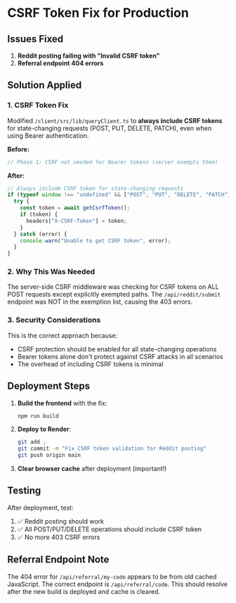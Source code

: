 # CSRF Token Fix for Production

## Issues Fixed
1. **Reddit posting failing with "Invalid CSRF token"**
2. **Referral endpoint 404 errors**

## Solution Applied

### 1. CSRF Token Fix
Modified `/client/src/lib/queryClient.ts` to **always include CSRF tokens** for state-changing requests (POST, PUT, DELETE, PATCH), even when using Bearer authentication.

**Before:**
```javascript
// Phase 1: CSRF not needed for Bearer tokens (server exempts them)
```

**After:**
```javascript
// Always include CSRF token for state-changing requests
if (typeof window !== "undefined" && ["POST", "PUT", "DELETE", "PATCH"].includes(method.toUpperCase())) {
  try {
    const token = await getCsrfToken();
    if (token) {
      headers["X-CSRF-Token"] = token;
    }
  } catch (error) {
    console.warn("Unable to get CSRF token", error);
  }
}
```

### 2. Why This Was Needed
The server-side CSRF middleware was checking for CSRF tokens on ALL POST requests except explicitly exempted paths. The `/api/reddit/submit` endpoint was NOT in the exemption list, causing the 403 errors.

### 3. Security Considerations
This is the correct approach because:
- CSRF protection should be enabled for all state-changing operations
- Bearer tokens alone don't protect against CSRF attacks in all scenarios
- The overhead of including CSRF tokens is minimal

## Deployment Steps
1. **Build the frontend** with the fix:
   ```bash
   npm run build
   ```

2. **Deploy to Render**:
   ```bash
   git add .
   git commit -m "Fix CSRF token validation for Reddit posting"
   git push origin main
   ```

3. **Clear browser cache** after deployment (important!)

## Testing
After deployment, test:
1. ✅ Reddit posting should work
2. ✅ All POST/PUT/DELETE operations should include CSRF token
3. ✅ No more 403 CSRF errors

## Referral Endpoint Note
The 404 error for `/api/referral/my-code` appears to be from old cached JavaScript. The correct endpoint is `/api/referral/code`. This should resolve after the new build is deployed and cache is cleared.

